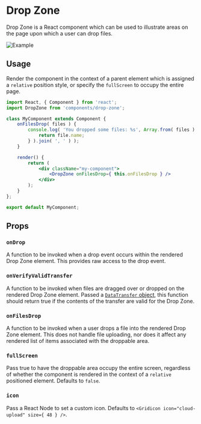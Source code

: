 Drop Zone
=========

Drop Zone is a React component which can be used to illustrate areas on the page upon which a user can drop files.

![Example](https://cldup.com/Zl6-s6DIJV-2000x2000.png)

## Usage

Render the component in the context of a parent element which is assigned a `relative` position style, or specify the `fullScreen` to occupy the entire page.

```jsx
import React, { Component } from 'react';
import DropZone from 'components/drop-zone';

class MyComponent extends Component {
	onFilesDrop( files ) {
		console.log( 'You dropped some files: %s', Array.from( files ).map( ( file ) => {
            return file.name;
        } ).join( ', ' ) );
	}

	render() {
		return (
			<div className="my-component">
				<DropZone onFilesDrop={ this.onFilesDrop } />
			</div>
		);
	}
};

export default MyComponent;
```

## Props

### `onDrop`

A function to be invoked when a drop event occurs within the rendered Drop Zone element. This provides raw access to the drop event.

### `onVerifyValidTransfer`

A function to be invoked when files are dragged over or dropped on the rendered Drop Zone element. Passed a [`DataTransfer` object](https://developer.mozilla.org/en-US/docs/Web/API/DataTransfer), this function should return true if the contents of the transfer are valid for the Drop Zone.

### `onFilesDrop`

A function to be invoked when a user drops a file into the rendered Drop Zone element. This does not handle file uploading, nor does it affect any rendered list of items associated with the droppable area.

### `fullScreen`

Pass true to have the droppable area occupy the entire screen, regardless of whether the component is rendered in the context of a `relative` positioned element. Defaults to `false`.

### `icon`

Pass a React Node to set a custom icon. Defaults to `<Gridicon icon="cloud-upload" size={ 48 } />`.

